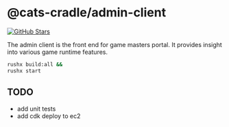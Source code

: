 # @cats-cradle/admin-client

[![GitHub Stars](https://img.shields.io/github/stars/hxtree/cats-cradle?style=social)](https://github.com/hxtree/cats-cradle/stargazers)

The admin client is the front end for game masters portal. It provides insight
into various game runtime features.

```bash
rushx build:all &&
rushx start
```

## TODO

- add unit tests
- add cdk deploy to ec2
